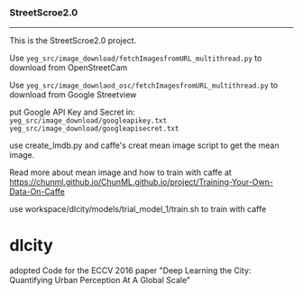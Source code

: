 ### StreetScroe2.0

- - -

This is the StreetScroe2.0 project.

Use `yeg_src/image_download/fetchImagesfromURL_multithread.py` to download from OpenStreetCam

Use `yeg_src/image_downlaod_osc/fetchImagesfromURL_multithread.py` to download from Google Streetview

put Google API Key and Secret in:  
`yeg_src/image_download/googleapikey.txt`  
`yeg_src/image_download/googleapisecret.txt`

use create_lmdb.py and caffe's creat mean image script to get the mean image.

Read more about mean image and how to train with caffe at
<https://chunml.github.io/ChunML.github.io/project/Training-Your-Own-Data-On-Caffe>

use workspace/dlcity/models/trial_model_1/train.sh to train with caffe

# dlcity
adopted Code for the ECCV 2016 paper "Deep Learning the City: Quantifying Urban Perception At A Global Scale"
